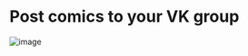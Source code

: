 # Post comics to your VK group
![image](https://github.com/remboinc/Publishung_a_comic/blob/main/example_post_vk.png?raw=true)

